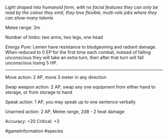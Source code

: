 *Light shaped into humanoid form, with no facial features they can only be read by the colour they emit, they love flexible, multi-role jobs where they can show many talents*

Melee range: 2m

Number of limbs: two arms, two legs, one head

*Energy Pure:* Lemen have resistance to bludgeoning and radiant damage. When reduced to 0 EP for the first time each combat, instead of falling unconscious they will take an extra turn, then after that turn will fall unconscious losing 5 HP.

---

Move action: 2 AP, move 3 meter in any direction

Swap weapon action: 2 AP, swap any one equipment from either hand to storage, or from storage to hand

Speak action: 1 AP, you may speak up to one sentence verbally

Unarmed action: 2 AP, Melee range, 2d8 - 2 heat damage

Accuracy: +20
Critical: +3

#gameInformation #species